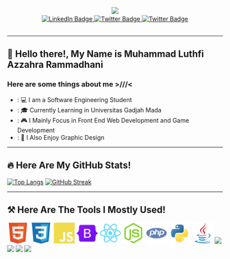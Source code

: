 <div id="header" align="center">
  <img src="https://media.giphy.com/media/k0ijJhqrUP4T2EvmJ1/giphy.gif" width="300"/>
</div>


<div id="badges" align="center">
  <a href="https://www.linkedin.com/in/muhluthfiar/">
    <img src="https://img.shields.io/badge/LinkedIn-blue?style=for-the-badge&logo=linkedin&logoColor=white" alt="LinkedIn Badge"/>
  </a>
  <a href="https://twitter.com/muhluthfiar">
    <img src="https://img.shields.io/badge/Twitter-blue?style=for-the-badge&logo=twitter&logoColor=white" alt="Twitter Badge"/>
  </a>
  <a href="https://www.instagram.com/muhluthfiar_/">
    <img src="https://img.shields.io/badge/Instagram-blueviolet?style=for-the-badge&logo=instagram&logoColor=white" alt="Twitter Badge"/>
  </a>
</div>

<div id="count" align="center">
  <img src="https://komarev.com/ghpvc/?username=muhammadluthfi2003&style=flat-square&color=blue" alt=""/>
</div>

---
## 👋 Hello there!, My Name is Muhammad Luthfi Azzahra Rammadhani 
### Here are some things about me >///<
- : 💻 I am a Software Engineering Student
- : 🎓 Currently Learning in Universitas Gadjah Mada
- : 🎮 I Mainly Focus in Front End Web Development and Game Development
- : 🎨 I Also Enjoy Graphic Design
---
## 🔥 Here Are My GitHub Stats!

[![Top Langs](https://github-readme-stats.vercel.app/api/top-langs/?username=MuhammadLuthfi2003&theme=dracula)](https://github.com/anuraghazra/github-readme-stats)
[![GitHub Streak](https://github-readme-streak-stats.herokuapp.com?user=MuhammadLuthfi2003&theme=dracula)](https://git.io/streak-stats)

---
## ⚒️ Here Are The Tools I Mostly Used!
<div id='tools'>
  <img src='https://github.com/devicons/devicon/blob/master/icons/html5/html5-original.svg' width='50px'>
  <img src='https://github.com/devicons/devicon/blob/master/icons/css3/css3-original.svg' width='50px'>
  <img src='https://github.com/devicons/devicon/blob/master/icons/javascript/javascript-plain.svg' width='50px'>
  <img src='https://github.com/devicons/devicon/blob/master/icons/bootstrap/bootstrap-original.svg' width='50px'>
  <img src='https://github.com/devicons/devicon/blob/master/icons/react/react-original.svg' width='50px'>
   <img src='https://github.com/devicons/devicon/blob/master/icons/nodejs/nodejs-original.svg' width='50px'>
    <img src='https://github.com/devicons/devicon/blob/master/icons/php/php-plain.svg' width='50px'>
  <img src='https://github.com/devicons/devicon/blob/master/icons/python/python-original.svg' width='50px'>
  <img src='https://github.com/devicons/devicon/blob/master/icons/java/java-original.svg' width='50px'>
  <img src='https://static.cdnlogo.com/logos/c/27/c.svg' width='50px'>
  <img src='https://img.informer.com/icons_mac/png/128/579/579303.png' width='50px'>
  <img src='https://logodownload.org/wp-content/uploads/2019/10/adobe-photoshop-logo-4.png' width='50px'>
  <img src='https://upload.wikimedia.org/wikipedia/commons/thumb/f/fb/Adobe_Illustrator_CC_icon.svg/2101px-Adobe_Illustrator_CC_icon.svg.png' width='50px'>
</div>


